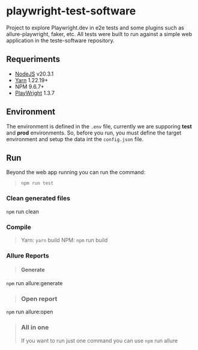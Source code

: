 # playwright-test-software
Project to explore Playwright.dev in e2e tests and some plugins such as allure-playwright, faker, etc. All tests were built to run against a simple web application in the teste-software repository. 


## Requeriments 
- [NodeJS](https://nodejs.org/) v20.3.1
- [Yarn](https://yarnpkg.com/getting-started) 1.22.19+
- NPM 9.6.7+
- [PlayWright](https://playwright.dev/) 1.3.7


## Environment
The environment is defined in the `.env` file, currently we are supporing __test__ and __prod__ environments.
So, before you run, you must define the target environment and setup the data int the `config.json` file.


## Run
Beyond the web app running you can run the command:
> `npm run test`

### Clean generated files
`npm` run clean

### Compile
> Yarn: `yarn` build
> NPM: `npm` run build

### Allure Reports
> #### Generate
`npm` run allure:generate

> ### Open report
`npm` run allure:open

> ### All in one
>If you want to run just one command you can use
`npm` run allure 